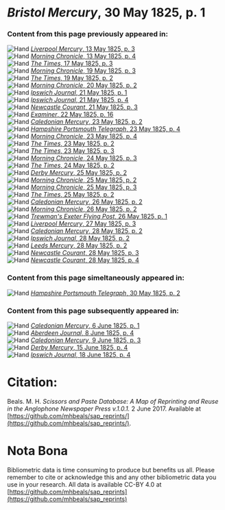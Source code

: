 # *Bristol Mercury*, 30 May 1825, p. 1  
  
### Content from this page previously appeared in:  
![Hand](http://scissorsandpaste.net/wp-content/uploads/2017/06/smallhandpointer.png) [*Liverpool Mercury*, 13 May 1825, p. 3](https://mhbeals.github.io/sap_html/Liverpool-Mercury/Liverpool-Mercury-13-May-1825-p-3)  
![Hand](http://scissorsandpaste.net/wp-content/uploads/2017/06/smallhandpointer.png) [*Morning Chronicle*, 13 May 1825, p. 4](https://mhbeals.github.io/sap_html/Morning-Chronicle/Morning-Chronicle-13-May-1825-p-4)  
![Hand](http://scissorsandpaste.net/wp-content/uploads/2017/06/smallhandpointer.png) [*The Times*, 17 May 1825, p. 3](https://mhbeals.github.io/sap_html/The-Times/The-Times-17-May-1825-p-3)  
![Hand](http://scissorsandpaste.net/wp-content/uploads/2017/06/smallhandpointer.png) [*Morning Chronicle*, 19 May 1825, p. 3](https://mhbeals.github.io/sap_html/Morning-Chronicle/Morning-Chronicle-19-May-1825-p-3)  
![Hand](http://scissorsandpaste.net/wp-content/uploads/2017/06/smallhandpointer.png) [*The Times*, 19 May 1825, p. 2](https://mhbeals.github.io/sap_html/The-Times/The-Times-19-May-1825-p-2)  
![Hand](http://scissorsandpaste.net/wp-content/uploads/2017/06/smallhandpointer.png) [*Morning Chronicle*, 20 May 1825, p. 2](https://mhbeals.github.io/sap_html/Morning-Chronicle/Morning-Chronicle-20-May-1825-p-2)  
![Hand](http://scissorsandpaste.net/wp-content/uploads/2017/06/smallhandpointer.png) [*Ipswich Journal*, 21 May 1825, p. 1](https://mhbeals.github.io/sap_html/Ipswich-Journal/Ipswich-Journal-21-May-1825-p-1)  
![Hand](http://scissorsandpaste.net/wp-content/uploads/2017/06/smallhandpointer.png) [*Ipswich Journal*, 21 May 1825, p. 4](https://mhbeals.github.io/sap_html/Ipswich-Journal/Ipswich-Journal-21-May-1825-p-4)  
![Hand](http://scissorsandpaste.net/wp-content/uploads/2017/06/smallhandpointer.png) [*Newcastle Courant*, 21 May 1825, p. 3](https://mhbeals.github.io/sap_html/Newcastle-Courant/Newcastle-Courant-21-May-1825-p-3)  
![Hand](http://scissorsandpaste.net/wp-content/uploads/2017/06/smallhandpointer.png) [*Examiner*, 22 May 1825, p. 16](https://mhbeals.github.io/sap_html/Examiner/Examiner-22-May-1825-p-16)  
![Hand](http://scissorsandpaste.net/wp-content/uploads/2017/06/smallhandpointer.png) [*Caledonian Mercury*, 23 May 1825, p. 2](https://mhbeals.github.io/sap_html/Caledonian-Mercury/Caledonian-Mercury-23-May-1825-p-2)  
![Hand](http://scissorsandpaste.net/wp-content/uploads/2017/06/smallhandpointer.png) [*Hampshire Portsmouth Telegraph*, 23 May 1825, p. 4](https://mhbeals.github.io/sap_html/Hampshire-Portsmouth-Telegraph/Hampshire-Portsmouth-Telegraph-23-May-1825-p-4)  
![Hand](http://scissorsandpaste.net/wp-content/uploads/2017/06/smallhandpointer.png) [*Morning Chronicle*, 23 May 1825, p. 4](https://mhbeals.github.io/sap_html/Morning-Chronicle/Morning-Chronicle-23-May-1825-p-4)  
![Hand](http://scissorsandpaste.net/wp-content/uploads/2017/06/smallhandpointer.png) [*The Times*, 23 May 1825, p. 2](https://mhbeals.github.io/sap_html/The-Times/The-Times-23-May-1825-p-2)  
![Hand](http://scissorsandpaste.net/wp-content/uploads/2017/06/smallhandpointer.png) [*The Times*, 23 May 1825, p. 3](https://mhbeals.github.io/sap_html/The-Times/The-Times-23-May-1825-p-3)  
![Hand](http://scissorsandpaste.net/wp-content/uploads/2017/06/smallhandpointer.png) [*Morning Chronicle*, 24 May 1825, p. 3](https://mhbeals.github.io/sap_html/Morning-Chronicle/Morning-Chronicle-24-May-1825-p-3)  
![Hand](http://scissorsandpaste.net/wp-content/uploads/2017/06/smallhandpointer.png) [*The Times*, 24 May 1825, p. 2](https://mhbeals.github.io/sap_html/The-Times/The-Times-24-May-1825-p-2)  
![Hand](http://scissorsandpaste.net/wp-content/uploads/2017/06/smallhandpointer.png) [*Derby Mercury*, 25 May 1825, p. 2](https://mhbeals.github.io/sap_html/Derby-Mercury/Derby-Mercury-25-May-1825-p-2)  
![Hand](http://scissorsandpaste.net/wp-content/uploads/2017/06/smallhandpointer.png) [*Morning Chronicle*, 25 May 1825, p. 2](https://mhbeals.github.io/sap_html/Morning-Chronicle/Morning-Chronicle-25-May-1825-p-2)  
![Hand](http://scissorsandpaste.net/wp-content/uploads/2017/06/smallhandpointer.png) [*Morning Chronicle*, 25 May 1825, p. 3](https://mhbeals.github.io/sap_html/Morning-Chronicle/Morning-Chronicle-25-May-1825-p-3)  
![Hand](http://scissorsandpaste.net/wp-content/uploads/2017/06/smallhandpointer.png) [*The Times*, 25 May 1825, p. 2](https://mhbeals.github.io/sap_html/The-Times/The-Times-25-May-1825-p-2)  
![Hand](http://scissorsandpaste.net/wp-content/uploads/2017/06/smallhandpointer.png) [*Caledonian Mercury*, 26 May 1825, p. 2](https://mhbeals.github.io/sap_html/Caledonian-Mercury/Caledonian-Mercury-26-May-1825-p-2)  
![Hand](http://scissorsandpaste.net/wp-content/uploads/2017/06/smallhandpointer.png) [*Morning Chronicle*, 26 May 1825, p. 2](https://mhbeals.github.io/sap_html/Morning-Chronicle/Morning-Chronicle-26-May-1825-p-2)  
![Hand](http://scissorsandpaste.net/wp-content/uploads/2017/06/smallhandpointer.png) [*Trewman's Exeter Flying Post*, 26 May 1825, p. 1](https://mhbeals.github.io/sap_html/Trewman's-Exeter-Flying-Post/Trewman's-Exeter-Flying-Post-26-May-1825-p-1)  
![Hand](http://scissorsandpaste.net/wp-content/uploads/2017/06/smallhandpointer.png) [*Liverpool Mercury*, 27 May 1825, p. 3](https://mhbeals.github.io/sap_html/Liverpool-Mercury/Liverpool-Mercury-27-May-1825-p-3)  
![Hand](http://scissorsandpaste.net/wp-content/uploads/2017/06/smallhandpointer.png) [*Caledonian Mercury*, 28 May 1825, p. 2](https://mhbeals.github.io/sap_html/Caledonian-Mercury/Caledonian-Mercury-28-May-1825-p-2)  
![Hand](http://scissorsandpaste.net/wp-content/uploads/2017/06/smallhandpointer.png) [*Ipswich Journal*, 28 May 1825, p. 2](https://mhbeals.github.io/sap_html/Ipswich-Journal/Ipswich-Journal-28-May-1825-p-2)  
![Hand](http://scissorsandpaste.net/wp-content/uploads/2017/06/smallhandpointer.png) [*Leeds Mercury*, 28 May 1825, p. 2](https://mhbeals.github.io/sap_html/Leeds-Mercury/Leeds-Mercury-28-May-1825-p-2)  
![Hand](http://scissorsandpaste.net/wp-content/uploads/2017/06/smallhandpointer.png) [*Newcastle Courant*, 28 May 1825, p. 3](https://mhbeals.github.io/sap_html/Newcastle-Courant/Newcastle-Courant-28-May-1825-p-3)  
![Hand](http://scissorsandpaste.net/wp-content/uploads/2017/06/smallhandpointer.png) [*Newcastle Courant*, 28 May 1825, p. 4](https://mhbeals.github.io/sap_html/Newcastle-Courant/Newcastle-Courant-28-May-1825-p-4)  
  
### Content from this page simeltaneously appeared in:  
![Hand](http://scissorsandpaste.net/wp-content/uploads/2017/06/smallhandpointer.png) [*Hampshire Portsmouth Telegraph*, 30 May 1825, p. 2](https://mhbeals.github.io/sap_html/Hampshire-Portsmouth-Telegraph/Hampshire-Portsmouth-Telegraph-30-May-1825-p-2)  
  
### Content from this page subsequently appeared in:  
![Hand](http://scissorsandpaste.net/wp-content/uploads/2017/06/smallhandpointer.png) [*Caledonian Mercury*, 6 June 1825, p. 1](https://mhbeals.github.io/sap_html/Caledonian-Mercury/Caledonian-Mercury-6-June-1825-p-1)  
![Hand](http://scissorsandpaste.net/wp-content/uploads/2017/06/smallhandpointer.png) [*Aberdeen Journal*, 8 June 1825, p. 4](https://mhbeals.github.io/sap_html/Aberdeen-Journal/Aberdeen-Journal-8-June-1825-p-4)  
![Hand](http://scissorsandpaste.net/wp-content/uploads/2017/06/smallhandpointer.png) [*Caledonian Mercury*, 9 June 1825, p. 3](https://mhbeals.github.io/sap_html/Caledonian-Mercury/Caledonian-Mercury-9-June-1825-p-3)  
![Hand](http://scissorsandpaste.net/wp-content/uploads/2017/06/smallhandpointer.png) [*Derby Mercury*, 15 June 1825, p. 4](https://mhbeals.github.io/sap_html/Derby-Mercury/Derby-Mercury-15-June-1825-p-4)  
![Hand](http://scissorsandpaste.net/wp-content/uploads/2017/06/smallhandpointer.png) [*Ipswich Journal*, 18 June 1825, p. 4](https://mhbeals.github.io/sap_html/Ipswich-Journal/Ipswich-Journal-18-June-1825-p-4)  


# Citation: 

Beals. M. H. *Scissors and Paste Database: A Map of Reprinting and Reuse in the Anglophone Newspaper Press v.1.0.1.* 2 June 2017. Available at [https://github.com/mhbeals/sap_reprints/](https://github.com/mhbeals/sap_reprints/). 

# Nota Bona

Bibliometric data is time consuming to produce but benefits us all. Please remember to cite or acknowledge this and any other bibliometric data you use in your research. All data is available CC-BY 4.0 at [https://github.com/mhbeals/sap_reprints](https://github.com/mhbeals/sap_reprints)